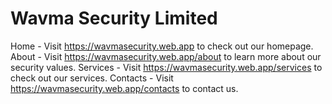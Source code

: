 # Wavma Security Limited

Home - Visit https://wavmasecurity.web.app to check out our homepage.
About - Visit https://wavmasecurity.web.app/about to learn more about our security values.
Services - Visit https://wavmasecurity.web.app/services to check out our services.
Contacts - Visit https://wavmasecurity.web.app/contacts to contact us.
